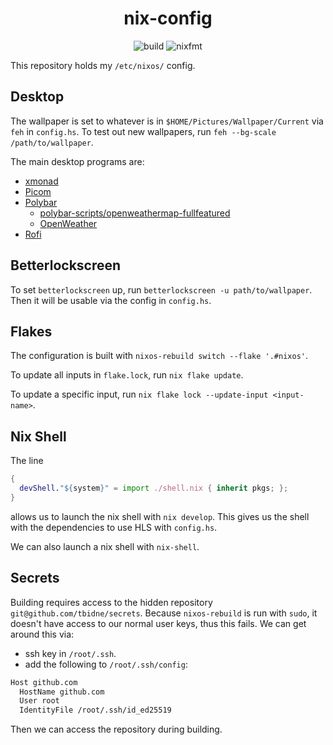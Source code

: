 <div align="center">

# nix-config

![build](https://github.com/tbidne/nix-config/workflows/build/badge.svg?branch=main)
![nixfmt](https://github.com/tbidne/nix-config/workflows/nixfmt/badge.svg?branch=main)
</div>

This repository holds my `/etc/nixos/` config.

## Desktop

The wallpaper is set to whatever is in `$HOME/Pictures/Wallpaper/Current` via `feh` in `config.hs`. To test out new wallpapers, run `feh --bg-scale /path/to/wallpaper`.

The main desktop programs are:

- [xmonad](https://xmonad.org/)
- [Picom](https://github.com/yshui/picom)
- [Polybar](https://github.com/polybar/polybar)
  - [polybar-scripts/openweathermap-fullfeatured](https://github.com/polybar/polybar-scripts/tree/master/polybar-scripts/openweathermap-fullfeatured)
  - [OpenWeather](https://openweathermap.org/)
- [Rofi](https://github.com/davatorium/rofi)

## Betterlockscreen

To set `betterlockscreen` up, run `betterlockscreen -u path/to/wallpaper`. Then it will be usable via the config in `config.hs`.

## Flakes

The configuration is built with `nixos-rebuild switch --flake '.#nixos'`.

To update all inputs in `flake.lock`, run `nix flake update`.

To update a specific input, run `nix flake lock --update-input <input-name>`.

## Nix Shell
The line

```nix
{
  devShell."${system}" = import ./shell.nix { inherit pkgs; };
}
```

allows us to launch the nix shell with `nix develop`. This gives us the shell with the dependencies to use HLS with `config.hs`.

We can also launch a nix shell with `nix-shell`.

## Secrets

Building requires access to the hidden repository `git@github.com/tbidne/secrets`. Because `nixos-rebuild` is run with `sudo`, it doesn't have access to our normal user keys, thus this fails. We can get around this via:
- ssh key in `/root/.ssh`.
- add the following to `/root/.ssh/config`:

```sh
Host github.com
  HostName github.com
  User root
  IdentityFile /root/.ssh/id_ed25519
```

Then we can access the repository during building.
